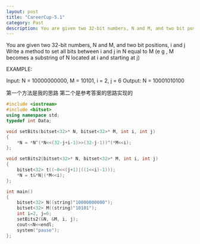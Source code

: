 ```yaml
---
layout: post
title: "CareerCup-5.1"
category: Past
description: You are given two 32-bit numbers, N and M, and two bit positions, i and j. Write a method to set all bits between i and j in N equal to M.
---
```

You are given two 32-bit numbers, N and M, and two bit positions, i and j Write a 
method to set all bits between i and j in N equal to M (e g , M becomes a substring of 
N located at i and starting at j) 

EXAMPLE:

Input: N = 10000000000, M = 10101, i = 2, j = 6
Output: N = 10001010100

第一个方法是我的思路 第二个是参考答案的思路实现的

```cpp
#include <iostream>
#include <bitset>
using namespace std;
typedef int Data;

void setBits(bitset<32>* N, bitset<32>* M, int i, int j)
{
    *N = *N^(*N<<(32-j+i-1)>>(32-j-1))^(*M<<i);
};

void setBits2(bitset<32>* N, bitset<32>* M, int i, int j)
{
    bitset<32> t((~0<<(j+1)|((1<<i)-1)));
    *N = t&*N|(*M<<i);
};

int main()
{
    bitset<32> N((string)"10000000000");
    bitset<32> M((string)"10101");
    int i=2, j=6;
    setBits2(&N, &M, i, j);
    cout<<N<<endl;
    system("pause"); 
};
```